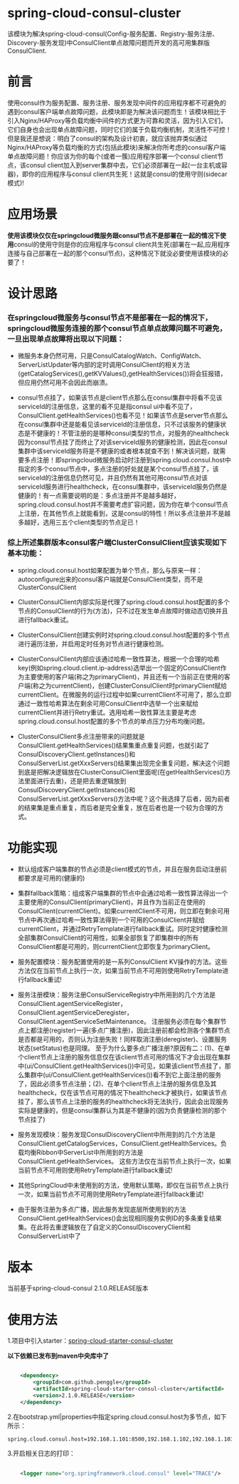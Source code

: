 # spring-cloud-consul-cluster
该模块为解决spring-cloud-consul(Config-服务配置、Registry-服务注册、Discovery-服务发现)中ConsulClient单点故障问题而开发的高可用集群版ConsulClient.

# 前言
使用consul作为服务配置、服务注册、服务发现中间件的应用程序都不可避免的遇到consul客户端单点故障问题，此模块即是为解决该问题而生！该模块相比于引入Nginx/HAProxy等负载均衡中间件的方式更为可靠和灵活，因为引入它们，它们自身也会出现单点故障问题，同时它们的属于负载均衡机制，灵活性不可控！但是我还是想说：明白了consul的架构及设计初衷，就应该抛弃类似通过Nginx/HAProxy等负载均衡的方式(包括此模块)来解决你所考虑的consul客户端单点故障问题！你应该为你的每个(或者一簇)应用程序部署一个consul client节点，该consul client加入到server集群中去，它们必须部署在一起(一台主机或容器)，即你的应用程序与consul client共生死！这就是consul的使用守则(sidecar模式)!

# 应用场景
**使用该模块仅仅在springcloud微服务跟consul节点不是部署在一起的情况下使用**consul的使用守则是你的应用程序与consul client共生死(部署在一起,应用程序连接与自己部署在一起的那个consul节点)，这种情况下就没必要使用该模块的必要了！

# 设计思路
### 在springcloud微服务与consul节点不是部署在一起的情况下，springcloud微服务连接的那个consul节点单点故障问题不可避免，一旦出现单点故障将出现以下问题：

* 微服务本身仍然可用，只是ConsulCatalogWatch、ConfigWatch、ServerListUpdater等内部的定时调用ConsulClient的相关方法(getCatalogServices(),getKVValues(),getHealthServices())将会狂报错，但应用仍然可用不会因此而崩溃。

* consul节点挂了，如果该节点是client节点那么在consul集群中将看不见该serviceId的注册信息，这里的看不见是指consul ui中看不见了，ConsulClient.getHealthServices()也看不见！如果该节点是server节点那么在consul集群中还是能看见该serviceId的注册信息，只不过该服务的健康状态是不健康的！不管注册的是哪种consul类型的节点，对服务的healthcheck因为consul节点挂了而终止了对该serviceId服务的健康检测，因此在consul集群中该serviceId服务将是不健康的或者根本就查不到！解决该问题，就需要多点注册！即springcloud微服务启动时注册到spring.cloud.consul.host中指定的多个consul节点中，多点注册的好处就是某个consul节点挂了，该serviceId的注册信息仍然可见，并且仍然有其他可用consul节点对该serviceId服务进行healthcheck，在consul集群中，该serviceId服务仍然是健康的！有一点需要说明的是：多点注册并不是越多越好，spring.cloud.consul.host并不需要考虑扩容问题，因为你在单个consul节点上注册，在其他节点上就能看到，这是consul的特性！所以多点注册并不是越多越好，选用三五个client类型的节点足已！

### 综上所述集群版本consul客户端ClusterConsulClient应该实现如下基本功能：

* spring.cloud.consul.host如果配置为单个节点，那么与原来一样：autoconfigure出来的consul客户端就是ConsulClient类型，而不是ClusterConsulClient

* ClusterConsulClient内部实际是代理了spring.cloud.consul.host配置的多个节点的ConsulClient的行为(方法)，只不过在发生单点故障时做动态切换并且进行fallback重试。

* ClusterConsulClient创建实例时对spring.cloud.consul.host配置的多个节点进行遍历注册，并启用定时任务对节点进行健康检测。

* ClusterConsulClient内部应该通过哈希一致性算法，根据一个合理的哈希key(例如spring.cloud.client.ip-address)选举出一个固定的ConsulClient作为主要使用的客户端(称之为primaryClient)，并且还有一个当前正在使用的客户端(称之为currentClient)，创建ClusterConsulClient时primaryClient赋给currentClient。在微服务的运行过程中如果currentClient不可用了，那么立即通过一致性哈希算法在剩余可用ConsulClient中选举一个出来赋给currentClient并进行Retry重试。选用哈希一致性算法主要是考虑spring.cloud.consul.host配置的多个节点的单点压力分布均衡问题。

* ClusterConsulClient多点注册带来的问题就是ConsulClient.getHealthServices()结果集重点重复问题，也就引起了ConsulDiscoveryClient.getInstances()和ConsulServerList.getXxxServers()结果集出现完全重复问题，解决这个问题到底是把解决逻辑放在ClusterConsulClient里面呢(在getHealthServices()方法里面进行去重)，还是把去重逻辑放到ConsulDiscoveryClient.getInstances()和ConsulServerList.getXxxServers()方法中呢？这个我选择了后者，因为前者的结果集是重点重复，而后者是完全重复，放在后者也是一个较为合理的方式。

# 功能实现

* 默认组成客户端集群的节点必须是client模式的节点，并且在服务启动注册前都要求是可用的(健康的)

* 集群fallback策略：组成客户端集群的节点中会通过哈希一致性算法得出一个主要使用的ConsulClient(primaryClient)，并且作为当前正在使用的ConsulClient(currentClient)。如果currentClient不可用，则立即在剩余可用节点中再次通过哈希一致性算法得到一个可用的ConsulClient并赋给currentClient，并通过RetryTemplate进行fallback重试。同时定时健康检测全部集群ConsulClient的可用性，如果全部恢复了即集群中的所有ConsulClient都是可用的，则currentClient立即恢复为primaryClient。

* 服务配置模块：服务配置使用的是一系列ConsulClient KV操作的方法。这些方法仅在当前节点上执行一次，如果当前节点不可用则使用RetryTemplate进行fallback重试!

* 服务注册模块：服务注册ConsulServiceRegistry中所用到的几个方法是ConsulClient.agentServiceRegister，ConsulClient.agentServiceDeregister，ConsulClient.agentServiceSetMaintenance。
注册服务必须在每个集群节点上都注册(register)一遍(多点广播注册)，因此注册前都会检测各个集群节点是否都是可用的，否则认为注册失败！同样取消注册(deregister)、设置服务状态(setStatus)也是同理。
至于为什么要多点广播注册?原因有二：(1)、在单个client节点上注册的服务信息仅在该client节点可用的情况下才会出现在集群中(ui/ConsulClient.getHealthServices())中可见，如果该client节点挂了，那么集群中(ui/ConsulClient.getHealthServices())看不到它上面注册的服务了，因此必须多节点注册；(2)、在单个client节点上注册的服务信息及其healthcheck，仅在该节点可用的情况下healthcheck才被执行，如果该节点挂了，那么该节点上注册的服务的healthcheck将无法执行，因此会出现服务实际是健康的，但是consul集群认为其是不健康的(因为负责健康检测的那个节点挂了)

* 服务发现模块：服务发现ConsulDiscoveryClient中所用到的几个方法是ConsulClient.getCatalogServices，ConsulClient.getHealthServices。负载均衡Ribbon中ServerList中所用到的方法是ConsulClient.getHealthServices。
这些方法仅在当前节点上执行一次，如果当前节点不可用则使用RetryTemplate进行fallback重试!

* 其他SpringCloud中未使用到的方法，使用默认策略，即仅在当前节点上执行一次，如果当前节点不可用则使用RetryTemplate进行fallback重试!

* 由于服务注册为多点广播，因此服务发现底层所使用到的方法ConsulClient.getHealthServices()会出现相同服务实例ID的多条重复结果集。在此将去重逻辑放在了自定义的ConsulDiscoveryClient和ConsulServerList中了

# 版本

当前基于spring-cloud-consul 2.1.0.RELEASE版本

# 使用方法

1.项目中引入starter：[spring-cloud-starter-consul-cluster](https://github.com/penggle/spring-cloud-starter-consul-cluster)

**以下依赖已发布到maven中央库中了**

````xml

	<dependency>
		<groupId>com.github.penggle</groupId>
		<artifactId>spring-cloud-starter-consul-cluster</artifactId>
		<version>2.1.0.RELEASE</version>
	</dependency>

````

2.在bootstrap.yml|properties中指定spring.cloud.consul.host为多节点，如下所示：
	
	spring.cloud.consul.host=192.168.1.101:8500,192.168.1.102,192.168.1.103

3.开启相关日志的打印：

````xml
	
	<logger name="org.springframework.cloud.consul" level="TRACE"/>
	
````